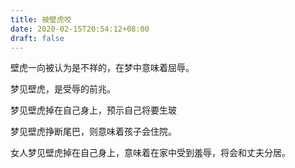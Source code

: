 ```yaml
---
title: 被壁虎咬
date: 2020-02-15T20:54:12+08:00
draft: false
---
```


壁虎一向被认为是不祥的，在梦中意味着屈辱。




梦见壁虎，是受辱的前兆。




梦见壁虎掉在自己身上，预示自己将要生玻


梦见壁虎挣断尾巴，则意味着孩子会住院。




女人梦见壁虎掉在自己身上，意味着在家中受到羞辱，将会和丈夫分居。

